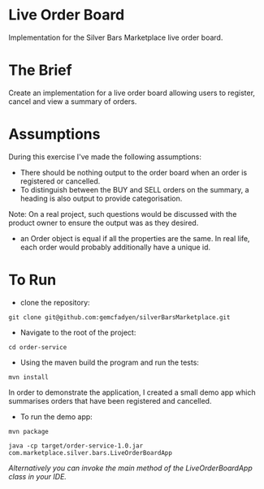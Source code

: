 # Live Order Board 
Implementation for the Silver Bars Marketplace live order board.

# The Brief
Create an implementation for a live order board allowing users to register, cancel and view a summary of orders.

# Assumptions
During this exercise I've made the following assumptions:
 - There should be nothing output to the order board when an order is registered or cancelled.
 - To distinguish between the BUY and SELL orders on the summary, a heading is also output to provide categorisation.

Note: On a real project, such questions would be discussed with the product owner to ensure the output was as they desired. 

 - an Order object is equal if all the properties are the same. In real life, each order would probably additionally have a unique id.

# To Run
- clone the repository:
```
git clone git@github.com:gemcfadyen/silverBarsMarketplace.git
```
- Navigate to the root of the project:
```
cd order-service
```

- Using the maven build the program and run the tests:
```
mvn install 
```

In order to demonstrate the application, I created a small demo app which summarises orders that have been registered and cancelled.

- To run the demo app:
```
mvn package

java -cp target/order-service-1.0.jar com.marketplace.silver.bars.LiveOrderBoardApp

```
_Alternatively you can invoke the main method of the LiveOrderBoardApp class in your IDE._

